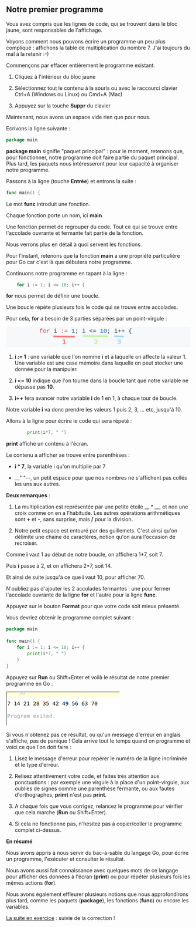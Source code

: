 ## Notre premier programme

Vous avez compris que les lignes de code, qui se trouvent dans le bloc jaune,
sont responsables de l'affichage. 

Voyons comment nous pouvons écrire un programme un peu plus compliqué :
affichons la table de multiplication du nombre 7. J'ai toujours du mal à la
retenir :-)

Commençons par effacer entièrement le programme existant.

1. Cliquez à l'intérieur du bloc jaune

2. Sélectionnez tout le contenu à la souris ou avec le raccourci clavier Ctrl+A
   (Windows ou Linux) ou Cmd+A (Mac)

3. Appuyez sur la touche **Suppr** du clavier

Maintenant, nous avons un espace vide rien que pour nous.

Ecrivons la ligne suivante :

```go
package main
```

**package main** signifie "paquet principal" : pour le moment, retenons que,
pour fonctionner, notre programme doit faire partie du paquet principal. Plus
tard, les paquets nous intéresseront pour leur capacité à organiser notre
programme.

Passons à la ligne (touche **Entrée**) et entrons la suite : 

```go
func main() {
```

Le mot **func** introduit une fonction. 

Chaque fonction porte un nom, ici **main**.

Une fonction permet de regrouper du code. Tout ce qui se trouve entre
l'accolade ouvrante et fermante fait partie de la fonction.

Nous verrons plus en détail à quoi servent les fonctions.

Pour l'instant, retenons que la fonction **main** a une propriété particulière
pour Go car c'est là que débutera notre programme.

Continuons notre programme en tapant à la ligne :

```go
	for i := 1; i <= 10; i++ {
```

**for** nous permet de définir une boucle. 

Une boucle répéte plusieurs fois le code qui se trouve entre accolades.

Pour cela, **for** a besoin de 3 parties séparées par un point-virgule :

![for expliqué](../assets/01_for.png)

1. **i := 1** : une variable que l'on nomme **i** et à laquelle on affecte la
   valeur 1. Une variable est une case mémoire dans laquelle on peut stocker
   une donnée pour la manipuler.

2. **i <= 10** indique que l'on tourne dans la boucle tant que notre variable
   ne dépasse pas **10**.

3. **i++** fera avancer notre variable **i** de 1 en 1, à chaque tour de
   boucle.

Notre variable **i** va donc prendre les valeurs 1 puis 2, 3, ... etc, jusqu'à
10.

Allons à la ligne pour écrire le code qui sera répeté :

```go
		print(i*7, " ")
```

**print** affiche un contenu à l'écran. 

Le contenu a afficher se trouve entre parenthèses :

* __i * 7__, la variable i qu'on multiplie par 7

* __" "--, un petit espace pour que nos nombres ne s'affichent pas collés les
  uns aux autres.

**Deux remarques** : 

1. La multiplication est représentée par une petite étoile __ * __, et non une
   croix comme on en a l'habitude. Les autres opérations arithmétiques sont
   **+** et **-**, sans surprise, mais **/** pour la division. 

2. Notre petit espace est entouré par des guillemets. C'est ainsi qu'on
   délimite une chaine de caractères, notion qu'on aura l'occasion de
   recroiser.

Comme **i** vaut 1 au début de notre boucle, on affichera 1*7, soit 7.

Puis **i** passe à 2, et on affichera 2*7, soit 14.

Et ainsi de suite jusqu'à ce que **i** vaut 10, pour afficher 70.

N'oubliez pas d'ajouter les 2 accolades fermantes : une pour fermer l'accolade
ouvrante de la ligne **for** et l'autre pour la ligne **func**.

Appuyez sur le bouton **Format** pour que votre code soit mieux présenté.

Vous devriez obtenir le programme complet suivant :

```go
package main

func main() {
	for i := 1; i <= 10; i++ {
		print(i*7, " ")
	}
}
```

Appuyez sur **Run** ou Shift+Enter et voilà le résultat de notre premier
programme en Go :

![table_de_7](../assets/01_table_de_7.png) 

Si vous n'obtenez pas ce résultat, ou qu'un message d'erreur en anglais
s'affiche, pas de panique ! Cela arrive tout le temps quand on programme et
voici ce que l'on doit faire :

1. Lisez le message d'erreur pour repérer le numéro de la ligne incriminée et
   le type d'erreur.

2. Relisez attentivement votre code, et faites très attention aux ponctuations
   : par exemple une virgule à la place d'un point-virgule, aux oublies de
   signes comme une parenthèse fermante, ou aux fautes d'orthographes,
   **primt** n'est pas **print**.

3. A chaque fois que vous corrigez, relancez le programme pour 
vérifier que cela marche (**Run** ou Shift+Enter).

4. Si cela ne fonctionne pas, n'hésitez pas à copier/coller le programme
   complet ci-dessus.

__En résumé__

Nous avons appris à nous servir du bac-à-sable du langage Go, pour écrire un
programme, l'exécuter et consulter le résultat.

Nous avons aussi fait connaissance avec quelques mots de ce langage pour
afficher des données à l'écran (**print**) ou pour répéter plusieurs fois les
mêmes actions (**for**).

Nous avons également effleurer plusieurs notions que nous approfondirons plus
tard, comme les paquets (**package**), les fonctions (**func**) ou encore les
variables.

[La suite en exercice](./01_30_Exercices.md) : suivie de la correction !
